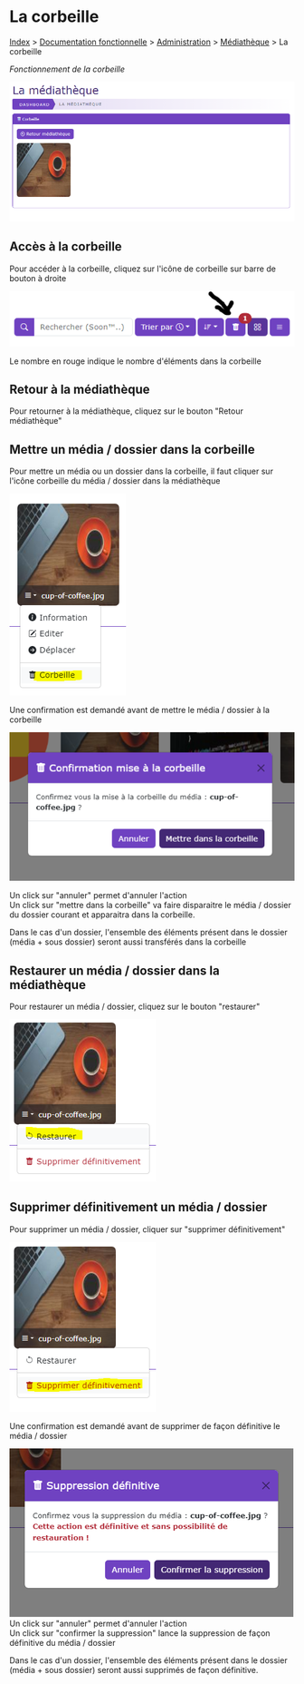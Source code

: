 # La corbeille

[Index](../../../../../index.md) > [Documentation fonctionnelle](../../../index.md) > [Administration](../../index.md) > [Médiathèque](mediatheque.md) >  La corbeille

*Fonctionnement de la corbeille*

![mediatheque](../../files/mediatheque/trash.png)

## Accès à la corbeille

Pour accéder à la corbeille, cliquez sur l'icône de corbeille sur barre de bouton à droite

![barre_action_trash](../../files/mediatheque/barre_action_trash.png)

Le nombre en rouge indique le nombre d'éléments dans la corbeille

## Retour à la médiathèque
Pour retourner à la médiathèque, cliquez sur le bouton "Retour médiathèque"

## Mettre un média / dossier dans la corbeille

Pour mettre un média ou un dossier dans la corbeille, il faut cliquer sur l'icône corbeille du média / dossier dans la médiathèque

![trash_media_btn](../../files/mediatheque/trash_media_btn.png)

Une confirmation est demandé avant de mettre le média / dossier à la corbeille

![trash_media_btn](../../files/mediatheque/trash_confirm.png)

Un click sur "annuler" permet d'annuler l'action  
Un click sur "mettre dans la corbeille" va faire disparaitre le média / dossier du dossier courant et apparaitra dans la corbeille.

Dans le cas d'un dossier, l'ensemble des éléments présent dans le dossier (média + sous dossier) seront aussi transférés dans la corbeille

## Restaurer un média / dossier dans la médiathèque
Pour restaurer un média / dossier, cliquez sur le bouton "restaurer"

![trash_media_btn](../../files/mediatheque/restauration_btn.png)

## Supprimer définitivement un média / dossier

Pour supprimer un média / dossier, cliquer sur "supprimer définitivement"

![trash_media_btn](../../files/mediatheque/delete_btn.png)

Une confirmation est demandé avant de supprimer de façon définitive le média / dossier

![trash_media_btn](../../files/mediatheque/delete_confirm.png)
Un click sur "annuler" permet d'annuler l'action  
Un click sur "confirmer la suppression" lance la suppression de façon définitive du média / dossier

Dans le cas d'un dossier, l'ensemble des éléments présent dans le dossier (média + sous dossier) seront aussi supprimés de façon
définitive.